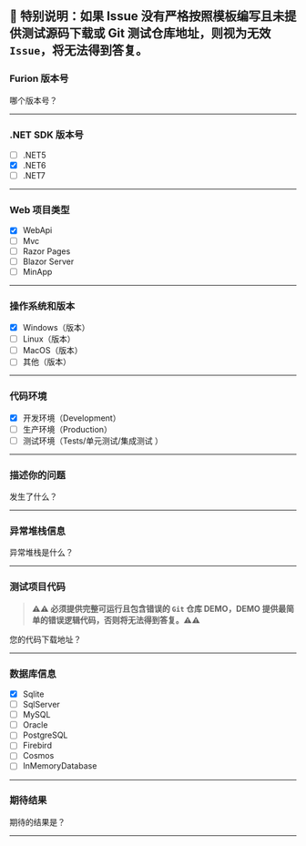 ## 💢 特别说明：如果 Issue 没有严格按照模板编写且未提供测试源码下载或 Git 测试仓库地址，则视为无效 `Issue`，将无法得到答复。

### Furion 版本号

哪个版本号？

---

### .NET SDK 版本号

- [ ] .NET5
- [x] .NET6
- [ ] .NET7

---

### Web 项目类型

- [x] WebApi
- [ ] Mvc
- [ ] Razor Pages
- [ ] Blazor Server
- [ ] MinApp

---

### 操作系统和版本

- [x] Windows（版本）
- [ ] Linux（版本）
- [ ] MacOS（版本）
- [ ] 其他（版本）

---

### 代码环境

- [x] 开发环境（Development）
- [ ] 生产环境（Production）
- [ ] 测试环境（Tests/单元测试/集成测试 ）

---

### 描述你的问题

发生了什么？

---

### 异常堆栈信息

异常堆栈是什么？

---

### 测试项目代码

> **⚠⚠ 必须提供完整可运行且包含错误的 `Git` 仓库 DEMO，DEMO 提供最简单的错误逻辑代码，否则将无法得到答复。⚠⚠**

您的代码下载地址？

---

### 数据库信息

- [x] Sqlite
- [ ] SqlServer
- [ ] MySQL
- [ ] Oracle
- [ ] PostgreSQL
- [ ] Firebird
- [ ] Cosmos
- [ ] InMemoryDatabase

---

### 期待结果

期待的结果是？

---
